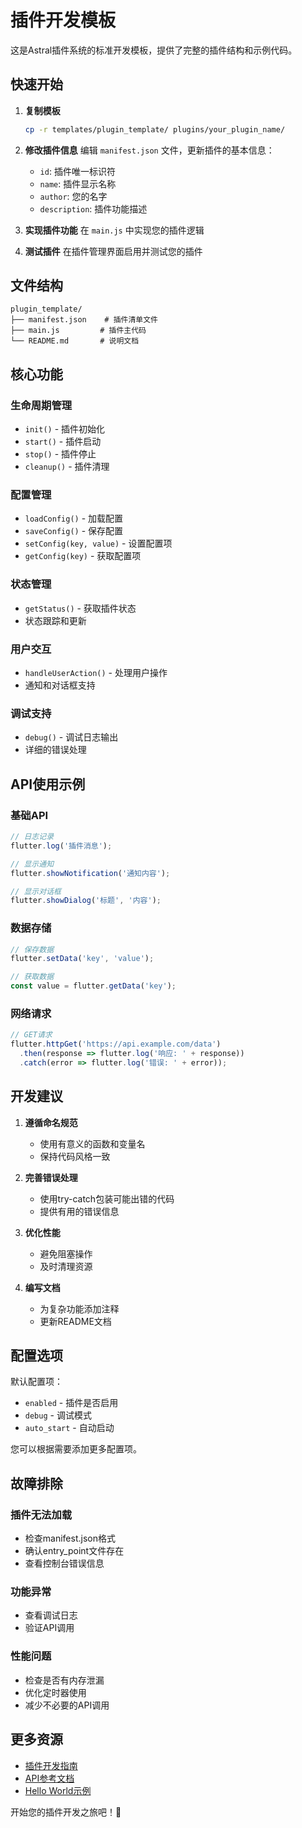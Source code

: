 # 插件开发模板

这是Astral插件系统的标准开发模板，提供了完整的插件结构和示例代码。

## 快速开始

1. **复制模板**
   ```bash
   cp -r templates/plugin_template/ plugins/your_plugin_name/
   ```

2. **修改插件信息**
   编辑 `manifest.json` 文件，更新插件的基本信息：
   - `id`: 插件唯一标识符
   - `name`: 插件显示名称
   - `author`: 您的名字
   - `description`: 插件功能描述

3. **实现插件功能**
   在 `main.js` 中实现您的插件逻辑

4. **测试插件**
   在插件管理界面启用并测试您的插件

## 文件结构

```
plugin_template/
├── manifest.json    # 插件清单文件
├── main.js         # 插件主代码
└── README.md       # 说明文档
```

## 核心功能

### 生命周期管理
- `init()` - 插件初始化
- `start()` - 插件启动
- `stop()` - 插件停止
- `cleanup()` - 插件清理

### 配置管理
- `loadConfig()` - 加载配置
- `saveConfig()` - 保存配置
- `setConfig(key, value)` - 设置配置项
- `getConfig(key)` - 获取配置项

### 状态管理
- `getStatus()` - 获取插件状态
- 状态跟踪和更新

### 用户交互
- `handleUserAction()` - 处理用户操作
- 通知和对话框支持

### 调试支持
- `debug()` - 调试日志输出
- 详细的错误处理

## API使用示例

### 基础API
```javascript
// 日志记录
flutter.log('插件消息');

// 显示通知
flutter.showNotification('通知内容');

// 显示对话框
flutter.showDialog('标题', '内容');
```

### 数据存储
```javascript
// 保存数据
flutter.setData('key', 'value');

// 获取数据
const value = flutter.getData('key');
```

### 网络请求
```javascript
// GET请求
flutter.httpGet('https://api.example.com/data')
  .then(response => flutter.log('响应: ' + response))
  .catch(error => flutter.log('错误: ' + error));
```

## 开发建议

1. **遵循命名规范**
   - 使用有意义的函数和变量名
   - 保持代码风格一致

2. **完善错误处理**
   - 使用try-catch包装可能出错的代码
   - 提供有用的错误信息

3. **优化性能**
   - 避免阻塞操作
   - 及时清理资源

4. **编写文档**
   - 为复杂功能添加注释
   - 更新README文档

## 配置选项

默认配置项：
- `enabled` - 插件是否启用
- `debug` - 调试模式
- `auto_start` - 自动启动

您可以根据需要添加更多配置项。

## 故障排除

### 插件无法加载
- 检查manifest.json格式
- 确认entry_point文件存在
- 查看控制台错误信息

### 功能异常
- 查看调试日志
- 验证API调用

### 性能问题
- 检查是否有内存泄漏
- 优化定时器使用
- 减少不必要的API调用

## 更多资源

- [插件开发指南](../docs/plugin_development_guide.md)
- [API参考文档](../docs/api_reference.md)
- [Hello World示例](../plugins/hello_world/)

开始您的插件开发之旅吧！🚀